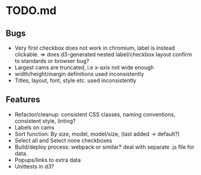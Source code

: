 # TODO.md

## Bugs
* Very first checkbox does not work in chromium, label is instead clickable.
    => does d3-generated nested label/checkbox layout confirm to standards or browser bug?
* Largest cams are truncated, i.e x-axis not wide enough
* width/height/margin definitions used inconsistently
* Titles, layout, font, style etc. used inconsistently

## Features
* Refactor/cleanup: consistent CSS classes, naming conventions, consistent style, linting?
* Labels on cams
* Sort function: By size, model, model/size, (last added -> default?)
* Select all and Select none checkboxes
* Build/deploy process: webpack or similar? deal with separate .js file for data.
* Popups/links to extra data
* Unittests in d3?
